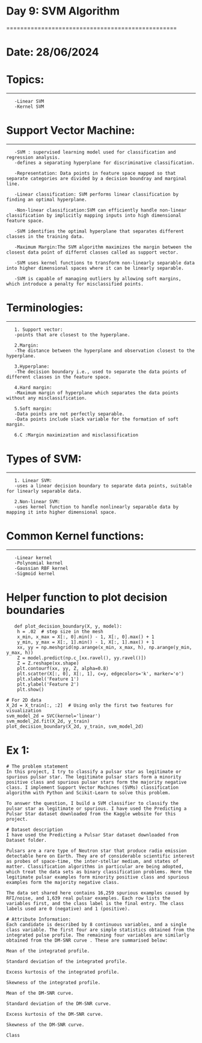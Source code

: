 # Day 9: SVM Algorithm
=================================================
# Date: 28/06/2024
# Topics:
------------------
       -Linear SVM
       -Kernel SVM


# Support Vector Machine:
-----------------------
       -SVM : supervised learning model used for classification and regression analysis.
       -defines a separating hyperplane for discriminative classification.
       
       -Representation: Data points in feature space mapped so that separate categories are divided by a decision boundray and marginal line.
       
       -Linear classification: SVM performs linear classification by finding an optimal hyperplane.
       
       -Non-linear classification:SVM can efficiently handle non-linear classification by implicitly mapping inputs into high dimensional feature space.
       
       -SVM identifies the optimal hyperplane that separates different classes in the training data.
       
       -Maximum Margin:The SVM algorithm maximizes the margin between the closest data point of differnt classes called as support vector.
       
       -SVM uses kernel functions to transform non-linearly separable data into higher dimensional spaces where it can be linearly separable.
       
       -SVM is capable of managing outliers by allowing soft margins, which introduce a penalty for misclassified points.


# Terminologies:
---------------
       1. Support vector:
       -points that are closest to the hyperplane.
       
       2.Margin:
       -The distance between the hyperplane and observation closest to the hyperplane.
       
       3.Hyperplane:
       -The decision boundary i.e., used to separate the data points of different classes in the feature space.
       
       4.Hard margin:
       -Maximum margin of hyperplane which separates the data points without any misclassification.
       
       5.Soft margin:
       -Data points are not perfectly separable.
       -Data points include slack variable for the formation of soft margin.
       
       6.C :Margin maximization and misclassification

 
# Types of SVM:
--------------
       1. Linear SVM:
       -uses a linear decision boundary to separate data points, suitable for linearly separable data.
       
       2.Non-linear SVM:
       -uses kernel function to handle nonlinearly separable data by mapping it into higher dimensional space.

# Common Kernel functions:
-------------------------
       -Linear kernel 
       -Polynomial kernel
       -Gaussian RBF kernel
       -Sigmoid kernel
       


# Helper function to plot decision boundaries
       def plot_decision_boundary(X, y, model):
        h = .02  # step size in the mesh
        x_min, x_max = X[:, 0].min() - 1, X[:, 0].max() + 1
        y_min, y_max = X[:, 1].min() - 1, X[:, 1].max() + 1
        xx, yy = np.meshgrid(np.arange(x_min, x_max, h), np.arange(y_min, y_max, h))
        Z = model.predict(np.c_[xx.ravel(), yy.ravel()])
        Z = Z.reshape(xx.shape)
        plt.contourf(xx, yy, Z, alpha=0.8)
        plt.scatter(X[:, 0], X[:, 1], c=y, edgecolors='k', marker='o')
        plt.xlabel('Feature 1')
        plt.ylabel('Feature 2')
        plt.show()

    # For 2D data
    X_2d = X_train[:, :2]  # Using only the first two features for visualization
    svm_model_2d = SVC(kernel='linear')
    svm_model_2d.fit(X_2d, y_train)
    plot_decision_boundary(X_2d, y_train, svm_model_2d)
    
# Ex 1: 
    # The problem statement
    In this project, I try to classify a pulsar star as legitimate or spurious pulsar star. The legitimate pulsar stars form a minority positive class and spurious pulsar stars form the majority negative class. I implement Support Vector Machines (SVMs) classification algorithm with Python and Scikit-Learn to solve this problem.
    
    To answer the question, I build a SVM classifier to classify the pulsar star as legitimate or spurious. I have used the Predicting a Pulsar Star dataset downloaded from the Kaggle website for this project.
    
    # Dataset description
    I have used the Predicting a Pulsar Star dataset downloaded from Dataset folder.
    
    Pulsars are a rare type of Neutron star that produce radio emission detectable here on Earth. They are of considerable scientific interest as probes of space-time, the inter-stellar medium, and states of matter. Classification algorithms in particular are being adopted, which treat the data sets as binary classification problems. Here the legitimate pulsar examples form minority positive class and spurious examples form the majority negative class.
    
    The data set shared here contains 16,259 spurious examples caused by RFI/noise, and 1,639 real pulsar examples. Each row lists the variables first, and the class label is the final entry. The class labels used are 0 (negative) and 1 (positive).
    
    # Attribute Information:
    Each candidate is described by 8 continuous variables, and a single class variable. The first four are simple statistics obtained from the integrated pulse profile. The remaining four variables are similarly obtained from the DM-SNR curve . These are summarised below:
    
    Mean of the integrated profile.
    
    Standard deviation of the integrated profile.
    
    Excess kurtosis of the integrated profile.
    
    Skewness of the integrated profile.
    
    Mean of the DM-SNR curve.
    
    Standard deviation of the DM-SNR curve.
    
    Excess kurtosis of the DM-SNR curve.
    
    Skewness of the DM-SNR curve.
    
    Class
